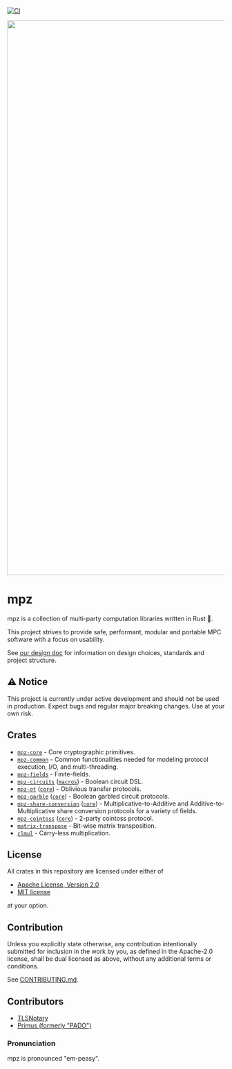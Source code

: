[![CI](https://github.com/privacy-scaling-explorations/mpz/actions/workflows/rust.yml/badge.svg)](https://github.com/privacy-scaling-explorations/mpz/actions)

<p align="center">
    <img src="./mpz-banner.png" width=1280 />
</p>

# mpz

mpz is a collection of multi-party computation libraries written in Rust 🦀.

This project strives to provide safe, performant, modular and portable MPC software with a focus on usability.

See [our design doc](./DESIGN.md) for information on design choices, standards and project structure.

## ⚠️ Notice

This project is currently under active development and should not be used in production. Expect bugs and regular major breaking changes. Use at your own risk.

## Crates

  - [`mpz-core`](./crates/mpz-core/) - Core cryptographic primitives.
  - [`mpz-common`](./crates/mpz-common) - Common functionalities needed for modeling protocol execution, I/O, and multi-threading.
  - [`mpz-fields`](./crates/mpz-fields/) - Finite-fields.
  - [`mpz-circuits`](./crates/mpz-circuits/) ([`macros`](./crates/mpz-circuits-macros/)) - Boolean circuit DSL.
  - [`mpz-ot`](./crates/mpz-ot) ([`core`](./crates/mpz-ot-core/)) - Oblivious transfer protocols.
  - [`mpz-garble`](./crates/mpz-garble/) ([`core`](./crates/mpz-garble-core/)) - Boolean garbled circuit protocols.
  - [`mpz-share-conversion`](./crates/mpz-share-conversion/) ([`core`](./crates/mpz-share-conversion-core/)) - Multiplicative-to-Additive and Additive-to-Multiplicative share conversion protocols for a variety of fields.
  - [`mpz-cointoss`](./crates/mpz-cointoss/) ([`core`](./crates/mpz-cointoss-core/)) - 2-party cointoss protocol.
  - [`matrix-transpose`](./crates/matrix-transpose/) - Bit-wise matrix transposition.
  - [`clmul`](./crates/clmul/) - Carry-less multiplication.

## License
All crates in this repository are licensed under either of

- [Apache License, Version 2.0](http://www.apache.org/licenses/LICENSE-2.0)
- [MIT license](http://opensource.org/licenses/MIT)

at your option.

## Contribution

Unless you explicitly state otherwise, any contribution intentionally submitted
for inclusion in the work by you, as defined in the Apache-2.0 license, shall be
dual licensed as above, without any additional terms or conditions.

See [CONTRIBUTING.md](CONTRIBUTING.md).

## Contributors

- [TLSNotary](https://github.com/tlsnotary)
- [Primus (formerly "PADO")](https://github.com/primus-labs)


### Pronunciation

mpz is pronounced "em-peasy".
